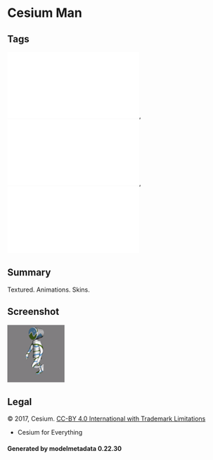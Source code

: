 # Cesium Man

## Tags

![core](../../Models-core.md), ![issues](../../Models-issues.md), ![testing](../../Models-testing.md)

## Summary

Textured. Animations. Skins.

## Screenshot

![screenshot](screenshot/screenshot.gif)

## Legal

&copy; 2017, Cesium. [CC-BY 4.0 International with Trademark Limitations]()

 - Cesium for Everything

#### Generated by modelmetadata 0.22.30